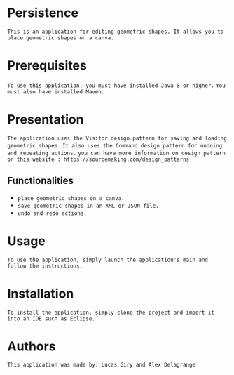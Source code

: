 # Persistence

``This is an application for editing geometric shapes.
It allows you to place geometric shapes on a canva.``

# Prerequisites
``To use this application, you must have installed Java 8 or higher.``
``You must also have installed Maven.``

# Presentation
``The application uses the Visitor design pattern for saving and loading geometric shapes.``
``It also uses the Command design pattern for undoing and repeating actions.``
``you can have more information on design pattern on this website : https://sourcemaking.com/design_patterns``

## Functionalities
* ``place geometric shapes on a canva.``
* ``save geometric shapes in an XML or JSON file.``
* ``undo and redo actions.``

# Usage
``To use the application, simply launch the application's main and follow the instructions.``

# Installation
``To install the application, simply clone the project and import it into an IDE such as Eclipse.``

# Authors
``This application was made by: Lucas Giry and Alex Delagrange``
